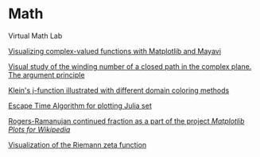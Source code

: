 Math
====

Virtual Math Lab

[Visualizing complex-valued functions with Matplotlib and Mayavi](http://nbviewer.ipython.org/url/raw.github.com/empet/Math/master/DomainColoring.ipynb)

[Visual study of the winding number of a closed path in the complex plane. The argument principle](http://nbviewer.ipython.org/github/empet/Math/blob/master/Winding-Number.ipynb)

[Klein's j-function illustrated with different domain coloring methods](http://nbviewer.ipython.org/github/empet/Math/blob/master/Klein-j-function.ipynb)

[Escape Time Algorithm for plotting Julia set](http://nbviewer.ipython.org/github/empet/Math/blob/master/Julia-set.ipynb)

[Rogers-Ramanujan continued fraction as a part of the project *Matplotlib Plots for Wikipedia*](http://nbviewer.ipython.org/github/empet/Math/blob/master/Matplotlib-Plots-for-Wikipedia-RR.ipynb)

[Visualization of the Riemann zeta function](http://nbviewer.ipython.org/github/empet/Math/blob/master/Riemann-Zeta.ipynb)
